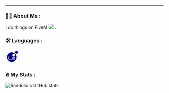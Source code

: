 ---

### :woman_technologist: About Me :
I do things on FiveM <img src="https://media.giphy.com/media/WUlplcMpOCEmTGBtBW/giphy.gif" width="30"> .

### :hammer_and_wrench: Languages :
<div>
  <img src="https://github.com/devicons/devicon/blob/master/icons/lua/lua-original-wordmark.svg" title="Lua" alt="Lua" width="40" height="40"/>&nbsp;
</div>

### :fire: My Stats :
![Randolio's GitHub stats](https://github-readme-stats.vercel.app/api?username=randolio&show_icons=true&theme=radical)


